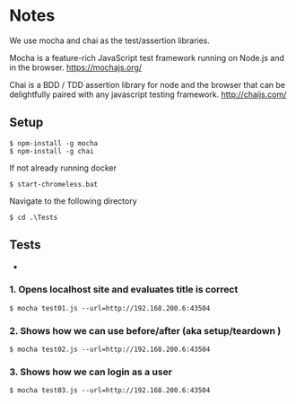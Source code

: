 # Notes

We use mocha and chai as the test/assertion libraries.

Mocha is a feature-rich JavaScript test framework running on Node.js and in the browser. https://mochajs.org/

Chai is a BDD / TDD assertion library for node and the browser that can be delightfully paired with any javascript testing framework. http://chaijs.com/

## Setup

````
$ npm-install -g mocha
$ npm-install -g chai
````

If not already running docker

````
$ start-chromeless.bat
````

Navigate to the following directory

```
$ cd .\Tests
```
## Tests
-

### 1. Opens localhost site and evaluates title is correct

```
$ mocha test01.js --url=http://192.168.200.6:43504
```

### 2. Shows how we can use before/after (aka setup/teardown )

```
$ mocha test02.js --url=http://192.168.200.6:43504
```

### 3. Shows how we can login as a user

```
$ mocha test03.js --url=http://192.168.200.6:43504
```
